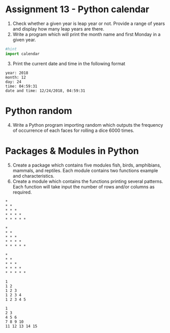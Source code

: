 # Assignment 13 - Python calendar
1. Check whether a given year is leap year or not. Provide a range of years and display how many leap years are there.
2. Write a program which will print the month name and first Monday in a given year.
```python
#hint
import calendar
```
3. Print the current date and time in the following format 
```
year: 2018
month: 12
day: 24
time: 04:59:31
date and time: 12/24/2018, 04:59:31
```
# Python random
4. Write a Python program importing random which outputs the frequency of occurrence of each faces for rolling a dice 6000 times.
# Packages & Modules in Python
5. Create a package which contains five modules fish, birds, amphibians, mammals, and reptiles. Each module contains two functions example and characteristics.
6. Create a module which contains the functions printing several patterns. Each function will take input the number of rows and/or columns as required.
```
*
* *
* * *
* * * *
* * * * *

*
* *
* * *
* * * *
* * * * *

*
* *
* * *
* * * *
* * * * *

1
1 2
1 2 3
1 2 3 4
1 2 3 4 5

1
2 3
4 5 6
7 8 9 10
11 12 13 14 15

```
